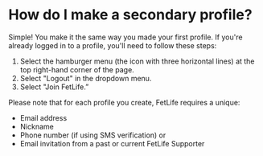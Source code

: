 # How do I make a secondary profile?

Simple! You make it the same way you made your first profile. If you're already logged in to a profile, you'll need to follow these steps:
1. Select the hamburger menu (the icon with three horizontal lines) at the top right-hand corner of the page.
2. Select "Logout" in the dropdown menu.
3. Select "Join FetLife.”

Please note that for each profile you create, FetLife requires a unique:
- Email address
- Nickname
- Phone number (if using SMS verification) or
- Email invitation from a past or current FetLife Supporter

